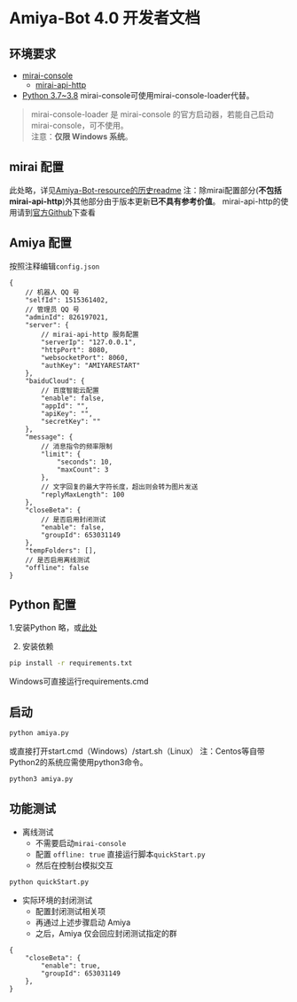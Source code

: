 # Amiya-Bot 4.0 开发者文档

## 环境要求
- [mirai-console](https://github.com/mamoe/mirai-console)
    - [mirai-api-http](https://github.com/project-mirai/mirai-api-http)
- [Python 3.7~3.8](https://www.python.org/)
mirai-console可使用mirai-console-loader代替。
> mirai-console-loader 是 mirai-console 的官方启动器，若能自己启动 mirai-console，可不使用。<br>
> 注意：**仅限 Windows 系统**。

## mirai 配置
此处略，详见[Amiya-Bot-resource的历史readme](https://github.com/vivien8261/Amiya-Bot-resource/blob/35726a7310c6beeffb9fde1dbf5415170e815d05/README.md)
注：除mirai配置部分(**不包括mirai-api-http**)外其他部分由于版本更新**已不具有参考价值**。
    mirai-api-http的使用请到[官方Github](https://github.com/project-mirai/mirai-api-http)下查看

## Amiya 配置
按照注释编辑`config.json`
```json5
{
    // 机器人 QQ 号
    "selfId": 1515361402,
    // 管理员 QQ 号
    "adminId": 826197021,
    "server": {
        // mirai-api-http 服务配置
        "serverIp": "127.0.0.1",
        "httpPort": 8080,
        "websocketPort": 8060,
        "authKey": "AMIYARESTART"
    },
    "baiduCloud": {
        // 百度智能云配置
        "enable": false,
        "appId": "",
        "apiKey": "",
        "secretKey": ""
    },
    "message": {
        // 消息指令的频率限制
        "limit": {
            "seconds": 10,
            "maxCount": 3
        },
        // 文字回复的最大字符长度，超出则会转为图片发送
        "replyMaxLength": 100
    },
    "closeBeta": {
        // 是否启用封闭测试
        "enable": false,
        "groupId": 653031149
    },
    "tempFolders": [],
    // 是否启用离线测试
    "offline": false
}
```

## Python 配置

1.安装Python
略，或[此处](https://www.baidu.com/s?wd=python%E5%AE%89%E8%A3%85)

2. 安装依赖

```bash
pip install -r requirements.txt
```

Windows可直接运行requirements.cmd

## 启动

```bash
python amiya.py
```

或直接打开start.cmd（Windows）/start.sh（Linux）
注：Centos等自带Python2的系统应需使用python3命令。

```bash
python3 amiya.py
```

## 功能测试

- 离线测试
    - 不需要启动`mirai-console`
    - 配置 `offline: true` 直接运行脚本`quickStart.py`
    - 然后在控制台模拟交互

```bash
python quickStart.py
```

- 实际环境的封闭测试
    - 配置封闭测试相关项
    - 再通过上述步骤启动 Amiya
    - 之后，Amiya 仅会回应封闭测试指定的群

```json5
{
    "closeBeta": {
        "enable": true,
        "groupId": 653031149
    },
}
```
